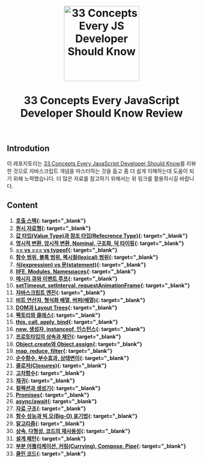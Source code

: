 <h1 align="center">
<br>
  <a href="https://github.com/leonardomso/33"><img src="https://i.imgur.com/dsHmk6H.jpg" alt="33 Concepts Every JS Developer Should Know" width=200"></a>
  <br>
    <br>
  33 Concepts Every JavaScript Developer Should Know Review
  <br><br>
</h1>

## Introdution

이 레포지토리는 [33 Concepts Every JavaScript Developer Should Know](https://github.com/leonardomso/33-js-concepts)를 리뷰한 것으로 자바스크립트 개념을 마스터하는 것을 돕고 좀 더 쉽게 이해하는데 도움이 되기 위해 노력했습니다. 더 많은 자료를 참고하기 위해서는 위 링크를 활용하시길 바랍니다.

## Content

1. **[호출 스택](./Concept1/Concept1.md){: target="\_blank"}**
1. **[원시 자료형](#2-원시-자료형){: target="\_blank"}**
1. **[값 타입(Value Type)과 참조 타입(Refecrence Type)](#3-값-타입value-type과-참조-타입refecrence-type){: target="\_blank"}**
1. **[명시적 변환, 암시적 변환, Nominal, 구조화, 덕 타이핑](#4-명시적-변환-암시적-변환-nominal-구조화-덕-타이핑){: target="\_blank"}**
1. **[== vs === vs typeof](#5--vs--vs-typeof){: target="\_blank"}**
1. **[함수 범위, 블록 범위, 렉시컬(lexical) 범위](#6-함수-범위-블록-범위-렉시컬lexical-범위){: target="\_blank"}**
1. **[식(expression) vs 문(statement)](#7-식expression-vs-문statement){: target="\_blank"}**
1. **[IIFE, Modules, Namespaces](#8-iife-modules-namespaces){: target="\_blank"}**
1. **[메시지 큐와 이벤트 루프](#9-메시지-큐와-이벤트-루프){: target="\_blank"}**
1. **[setTimeout, setInterval, requestAnimationFrame](#10-settimeout-setinterval-requestanimationframe){: target="\_blank"}**
1. **[자바스크립트 엔진](#11-자바스크립트-엔진){: target="\_blank"}**
1. **[비트 연산자, 형식화 배열, 버퍼(배열)](#12-비트-연산자-형식화-배열-버퍼배열){: target="\_blank"}**
1. **[DOM과 Layout Trees](#13-dom과-layout-trees){: target="\_blank"}**
1. **[팩토리와 클래스](#14-팩토리와-클래스){: target="\_blank"}**
1. **[this, call, apply, bind](#15-this-call-apply-bind){: target="\_blank"}**
1. **[new, 생성자, instanceof, 인스턴스](#16-new-생성자-instanceof-인스턴스){: target="\_blank"}**
1. **[프로토타입의 상속과 체인](#17-프로토타입의-상속과-체인){: target="\_blank"}**
1. **[Object.create와 Object.assign](#18-objectcreate와-objectassign){: target="\_blank"}**
1. **[map, reduce, filter](#19-map-reduce-filter){: target="\_blank"}**
1. **[순수함수, 부수효과, 상태변이](#20-순수함수-부수효과-상태변이){: target="\_blank"}**
1. **[클로저(Closures)](#21-클로저closures){: target="\_blank"}**
1. **[고차함수](#22-고차함수){: target="\_blank"}**
1. **[재귀](#23-재귀){: target="\_blank"}**
1. **[컬렉션과 생성기](#24-컬렉션과-생성기){: target="\_blank"}**
1. **[Promises](#25-promises){: target="\_blank"}**
1. **[async/await](#26-asyncawait){: target="\_blank"}**
1. **[자료 구조](#27-자료-구조){: target="\_blank"}**
1. **[함수 성능과 빅 오(Big-O) 표기법](#28-함수-성능과-빅-오big-o-표기법){: target="\_blank"}**
1. **[알고리즘](#29-알고리즘){: target="\_blank"}**
1. **[상속, 다형성, 코드의 재사용성](#30-상속-다형성-코드의-재사용성){: target="\_blank"}**
1. **[설계 패턴](#31-설계-패턴){: target="\_blank"}**
1. **[부분 어플리케이션, 커링(Currying), Compose, Pipe](#32-부분-어플리케이션-커링currying-compose-pipe){: target="\_blank"}**
1. **[클린 코드](#33-클린-코드){: target="\_blank"}**
